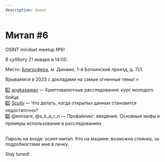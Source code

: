 ```yaml
---
description: Анонс
---
```


# Митап #6

OSINT mindset meetup №6!

В субботу 21 января в 14:00.

Место: [Благосфера](https://blagosfera.ru/kontakty/), м. Динамо, 1-й Боткинский проезд, д. 7c1.

Врываемся в 2023 с докладами на самые огненные темы! 🔥&#x20;

1️⃣ [angkasawan](https://t.me/angkasawan2007) — Криптовалютные расследования: курс молодого бойца\
2️⃣ [Scully](https://t.me/bsbjs7283i38jsiwkwkz) — Что делать, когда открытых данных становится недостаточно?\
3️⃣ @emisare, @s\_k\_a\_r\_n — Профайлинг: введение. Основные мифы и примеры использования в расследованиях

\
Пароль на входе: осинт-митап. Кто на машине: возможна стоянка, за подробностями мне в личку.

Stay tuned!
